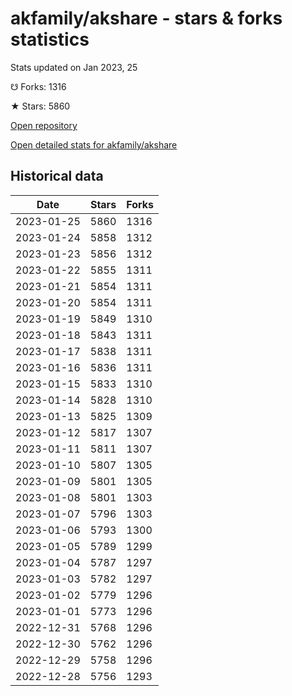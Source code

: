 # akfamily/akshare - stars & forks statistics

Stats updated on Jan 2023, 25

☋ Forks: 1316

★ Stars: 5860

[Open repository](https://github.com/akfamily/akshare)

[Open detailed stats for akfamily/akshare](https://reviewgithub.com/rep/akfamily/akshare)

## Historical data
| Date | Stars | Forks |
|------|-------|-------|
| 2023-01-25 | 5860 | 1316 | 
| 2023-01-24 | 5858 | 1312 | 
| 2023-01-23 | 5856 | 1312 | 
| 2023-01-22 | 5855 | 1311 | 
| 2023-01-21 | 5854 | 1311 | 
| 2023-01-20 | 5854 | 1311 | 
| 2023-01-19 | 5849 | 1310 | 
| 2023-01-18 | 5843 | 1311 | 
| 2023-01-17 | 5838 | 1311 | 
| 2023-01-16 | 5836 | 1311 | 
| 2023-01-15 | 5833 | 1310 | 
| 2023-01-14 | 5828 | 1310 | 
| 2023-01-13 | 5825 | 1309 | 
| 2023-01-12 | 5817 | 1307 | 
| 2023-01-11 | 5811 | 1307 | 
| 2023-01-10 | 5807 | 1305 | 
| 2023-01-09 | 5801 | 1305 | 
| 2023-01-08 | 5801 | 1303 | 
| 2023-01-07 | 5796 | 1303 | 
| 2023-01-06 | 5793 | 1300 | 
| 2023-01-05 | 5789 | 1299 | 
| 2023-01-04 | 5787 | 1297 | 
| 2023-01-03 | 5782 | 1297 | 
| 2023-01-02 | 5779 | 1296 | 
| 2023-01-01 | 5773 | 1296 | 
| 2022-12-31 | 5768 | 1296 | 
| 2022-12-30 | 5762 | 1296 | 
| 2022-12-29 | 5758 | 1296 | 
| 2022-12-28 | 5756 | 1293 | 

